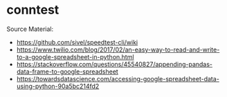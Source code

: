 # conntest
Source Material:
* https://github.com/sivel/speedtest-cli/wiki
* https://www.twilio.com/blog/2017/02/an-easy-way-to-read-and-write-to-a-google-spreadsheet-in-python.html
* https://stackoverflow.com/questions/45540827/appending-pandas-data-frame-to-google-spreadsheet
* https://towardsdatascience.com/accessing-google-spreadsheet-data-using-python-90a5bc214fd2
